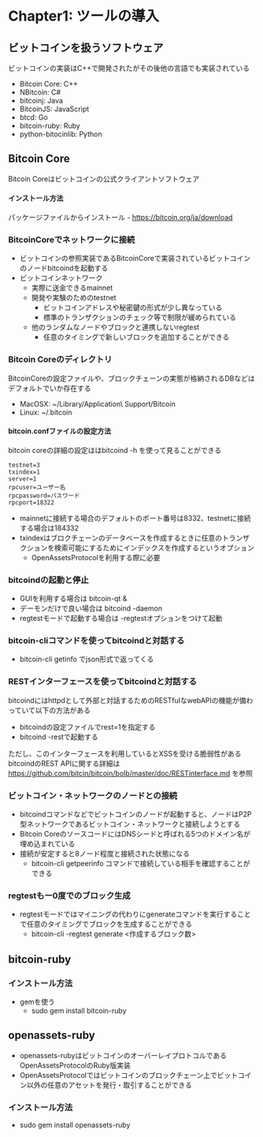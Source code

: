 # Chapter1: ツールの導入
## ビットコインを扱うソフトウェア
ビットコインの実装はC++で開発されたがその後他の言語でも実装されている
- Bitcoin Core: C++
- NBitcoin: C#
- bitcoinj: Java
- BitcoinJS: JavaScript
- btcd: Go
- bitcoin-ruby: Ruby
- python-bitocinlib: Python

## Bitcoin Core
Bitcoin Coreはビットコインの公式クライアントソフトウェア

#### インストール方法
パッケージファイルからインストール
    - https://bitcoin.org/ja/download

### BitcoinCoreでネットワークに接続
- ビットコインの参照実装であるBitcoinCoreで実装されているビットコインのノードbitcoindを起動する
- ビットコインネットワーク
    - 実際に送金できるmainnet
    - 開発や実験のためのtestnet
        - ビットコインアドレスや秘密鍵の形式が少し異なっている
        - 標準のトランザクションのチェック等で制限が緩められている
    - 他のランダムなノードやブロックと連携しないregtest
        - 任意のタイミングで新しいブロックを追加することができる

### Bitcoin Coreのディレクトリ
BitcoinCoreの設定ファイルや、ブロックチェーンの実態が格納されるDBなどはデフォルトでいか存在する
- MacOSX: ~/Library/Application\ Support/Bitcoin
- Linux: ~/.bitcoin

#### bitcoin.confファイルの設定方法
bitcoin coreの詳細の設定ははbitcoind -h を使って見ることができる
```
testnet=3
txindex=1
server=1
rpcuser=ユーザー名
rpcpassword=パスワード
rpcport=18322
```

- mainnetに接続する場合のデフォルトのポート番号は8332、testnetに接続する場合は184332
- txindexはブロクチェーンのデータベースを作成するときに任意のトランザクションを検索可能にするためにインデックスを作成するというオプション
    - OpenAssetsProtocolを利用する際に必要

### bitcoindの起動と停止
- GUIを利用する場合は bitcoin-qt & 
- デーモンだけで良い場合は bitcoind -daemon
- regtestモードで起動する場合は -regtestオプションをつけて起動

### bitcoin-cliコマンドを使ってbitcoindと対話する
- bitcoin-cli getinfo でjson形式で返ってくる

### RESTインターフェースを使ってbitcoindと対話する
bitcoindにはhttpdとして外部と対話するためのRESTfulなwebAPIの機能が備わっていて以下の方法がある
- bitcoindの設定ファイルでrest=1を指定する
- bitcoind -restで起動する

ただし、このインターフェースを利用しているとXSSを受ける脆弱性がある  
bitcoindのREST APIに関する詳細は https://github.com/bitcin/bitcoin/bolb/master/doc/RESTinterface.md を参照

### ビットコイン・ネットワークのノードとの接続
- bitcoindコマンドなどでビットコインのノードが起動すると、ノードはP2P型ネットワークであるビットコイン・ネットワークと接続しようとする
- Bitcoin CoreのソースコードにはDNSシードと呼ばれる5つのドメイン名が埋め込まれている
- 接続が安定すると8ノード程度と接続された状態になる
    - bitcoin-cli getpeerinfo コマンドで接続している相手を確認することができる

### regtestもー0度でのブロック生成
- regtestモードではマイニングの代わりにgenerateコマンドを実行することで任意のタイミングでブロックを生成することができる
     - bitcoin-cli -regtest generate <作成するブロック数>

## bitcoin-ruby
### インストール方法
- gemを使う
    - sudo gem install bitcoin-ruby

## openassets-ruby
- openassets-rubyはビットコインのオーバーレイプロトコルであるOpenAssetsProtocolのRuby版実装
- OpenAssetsProtocolではビットコインのブロックチェーン上でビットコイン以外の任意のアセットを発行・取引することができる

### インストール方法
- sudo gem install openassets-ruby



